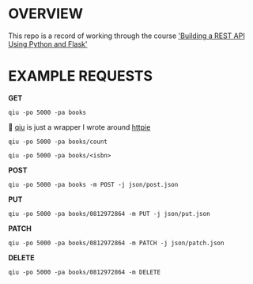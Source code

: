 # OVERVIEW

This repo is a record of working through the course ['Building a REST API Using Python and Flask'](https://app.pluralsight.com/library/courses/python-flask-rest-api/table-of-contents)

# EXAMPLE REQUESTS

__GET__

```
qiu -po 5000 -pa books
```

📍 [qiu](https://github.com/zachvalenta/qiu) is just a wrapper I wrote around [httpie](https://github.com/jakubroztocil/httpie)

```
qiu -po 5000 -pa books/count
```

```
qiu -po 5000 -pa books/<isbn>
```

__POST__

```
qiu -po 5000 -pa books -m POST -j json/post.json
```

__PUT__

```
qiu -po 5000 -pa books/0812972864 -m PUT -j json/put.json
```

__PATCH__

```
qiu -po 5000 -pa books/0812972864 -m PATCH -j json/patch.json
```

__DELETE__

```
qiu -po 5000 -pa books/0812972864 -m DELETE
```

